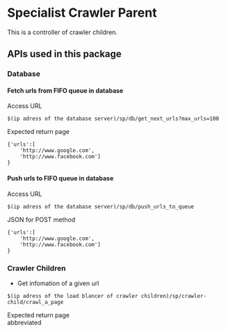 # Specialist Crawler Parent
This is a controller of crawler children.
## APIs used in this package
### Database
#### Fetch urls from FIFO queue in database
Access URL
```
$(ip adress of the database server)/sp/db/get_next_urls?max_urls=100
```
Expected return page
```
{'urls':[
    'http://www.google.com',
    'http://www.facebook.com']
}
```
#### Push urls to FIFO queue in database
Access URL
```
$(ip adress of the database server)/sp/db/push_urls_to_queue
```
JSON for POST method
```
{'urls':[
    'http://www.google.com',
    'http://www.facebook.com']
}
```
### Crawler Children
- Get infomation of a given url
```
$(ip adress of the load blancer of crawler children)/sp/crawler-child/crawl_a_page
```
Expected return page  
abbreviated
